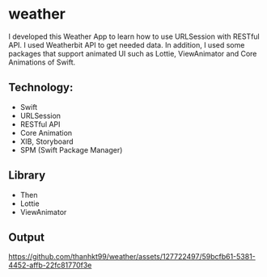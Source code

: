 # weather
I developed this Weather App to learn how to use URLSession with RESTful API. I used Weatherbit API to get needed data. 
In addition, I used some packages that support animated UI such as Lottie, ViewAnimator and Core Animations of Swift. 

## Technology:
- Swift
- URLSession
- RESTful API
- Core Animation
- XIB, Storyboard
- SPM (Swift Package Manager)
## Library
- Then
- Lottie
- ViewAnimator
## Output


https://github.com/thanhkt99/weather/assets/127722497/59bcfb61-5381-4452-affb-22fc81770f3e

